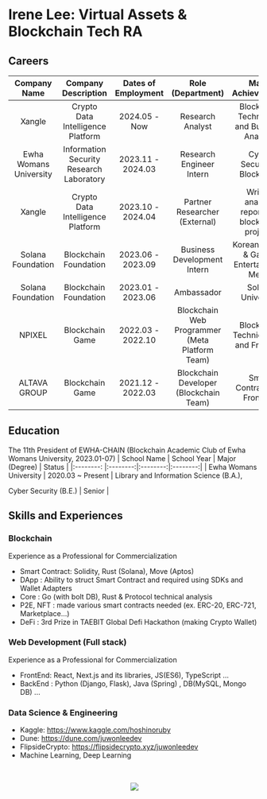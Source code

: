 # Irene Lee: Virtual Assets & Blockchain Tech RA
## Careers
  
  | Company Name | Company Description | Dates of Employment | Role (Department) | Major Achievements |
  |:--------: |:--------:|:--------:|:--------:|:--------:|
  | Xangle | Crypto Data Intelligence Platform |2024.05 - Now | Research Analyst | Blockchain Technology and Business Analysis |
  | Ewha Womans University | Information Security Research Laboratory |2023.11 - 2024.03 | Research Engineer Intern | Cyber Security & Blockchain |
  | Xangle | Crypto Data Intelligence Platform |2023.10 - 2024.04 | Partner Researcher (External) | Writing analysis reports on blockchain projects |
  | Solana Foundation | Blockchain Foundation |2023.06 - 2023.09 | Business Development Intern | Korean market & Games Entertainment Media |
  | Solana Foundation | Blockchain Foundation |2023.01 - 2023.06 | Ambassador | Solana University |
  | NPIXEL | Blockchain Game |2022.03 - 2022.10 | Blockchain Web Programmer (Meta Platform Team) | Blockchain Technical R&D and Frontend |
  | ALTAVA GROUP | Blockchain Game |2021.12 - 2022.03 | Blockchain Developer (Blockchain Team) | Smart Contract and Frontend|
  
## Education
  The 11th President of EWHA-CHAIN (Blockchain Academic Club of Ewha Womans University, 2023.01-07) 
   | School Name | School Year | Major (Degree) | Status |
   |:--------: |:--------:|:--------:|:--------:|
   | Ewha Womans University | 2020.03 ~ Present | Library and Information Science (B.A.), </p> Cyber Security (B.E.) | Senior | 
  
## Skills and Experiences
  ### Blockchain 
  Experience as a Professional for Commercialization
  - Smart Contract: Solidity, Rust (Solana), Move (Aptos)
  - DApp : Ability to struct Smart Contract and required using SDKs and Wallet Adapters
  - Core : Go (with bolt DB), Rust & Protocol technical analysis
  - P2E, NFT : made various smart contracts needed (ex. ERC-20, ERC-721, Marketplace...)
  - DeFi : 3rd Prize in TAEBIT Global Defi Hackathon (making Crypto Wallet)
  
  ### Web Development (Full stack)
   Experience as a Professional for Commercialization
  - FrontEnd: React, Next.js and its libraries, JS(ES6), TypeScript ...
  - BackEnd : Python (Django, Flask), Java (Spring) , DB(MySQL, Mongo DB) ...
  
  ### Data Science & Engineering
  - Kaggle: https://www.kaggle.com/hoshinoruby
  - Dune: https://dune.com/juwonleedev
  - FlipsideCrypto: https://flipsidecrypto.xyz/juwonleedev
  - Machine Learning, Deep Learning
  
  <br>
  <p  align="center"> <img align="center" src="https://github-readme-stats.vercel.app/api?username=juwonleedev&show_icons=true&locale=en"/></p>
